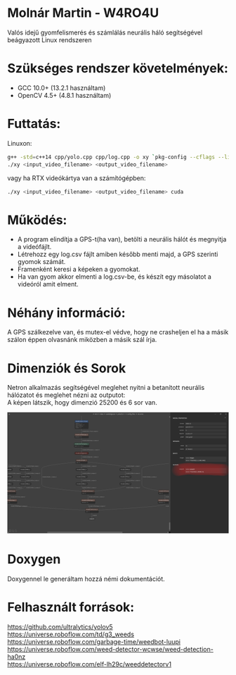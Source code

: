 # Molnár Martin - W4RO4U <br>
 Valós idejű gyomfelismerés és számlálás neurális háló segítségével beágyazott Linux rendszeren<br>

# Szükséges rendszer követelmények:
  - GCC 10.0+ (13.2.1 használtam)
  - OpenCV 4.5+ (4.8.1 használtam)

# Futtatás: 
  Linuxon:<br>
  ```bash
g++ -std=c++14 cpp/yolo.cpp cpp/log.cpp -o xy `pkg-config --cflags --libs opencv4`
./xy <input_video_filename> <output_video_filename>
```

vagy ha RTX videókártya van a számítógépben:

```bash
./xy <input_video_filename> <output_video_filename> cuda
```

# Működés:
 - A program elindítja a GPS-t(ha van), betölti a neurális hálót és megnyitja a videófájlt.
 - Létrehozz egy log.csv fájlt amiben később menti majd, a GPS szerinti gyomok számát.
 - Framenként keresi a képeken a gyomokat.
 - Ha van gyom akkor elmenti a log.csv-be, és készít egy másolatot a videóról amit elment.

# Néhány információ:
  A GPS szálkezelve van, és mutex-el védve, hogy ne crasheljen el ha a másik szálon éppen olvasnánk miközben a másik szál írja.

# Dimenziók és Sorok
  Netron alkalmazás segítségével meglehet nyitni a betanított neurális hálózatot és meglehet nézni az outputot:<br>
  A képen látszik, hogy dimenzió 25200 és 6 sor van.<br>
  
  ![neural_image](https://github.com/MolnarM22/szakdolgozat/blob/master/yolov5.png)

# Doxygen
  Doxygennel le generáltam hozzá némi dokumentációt.

# Felhasznált források:
  https://github.com/ultralytics/yolov5<br>
  https://universe.roboflow.com/td/g3_weeds<br>
  https://universe.roboflow.com/garbage-time/weedbot-luupi<br>
  https://universe.roboflow.com/weed-detector-wcwse/weed-detection-ha0nz<br>
  https://universe.roboflow.com/elf-lh29c/weeddetectorv1<br>




